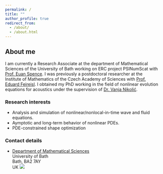 ```yaml
---
permalink: /
title: ""
author_profile: true
redirect_from: 
  - /about/
  - /about.html
---
```

## About me 
I am currently a Research Associate at the department of Mathematical Sciences of the University of Bath working on ERC project PSINumScat with [Prof. Euan Spence](https://people.bath.ac.uk/eas25/). I was previously a postdoctoral researcher at the Institute of Mathematics of the Czech Academy of Sciences with [Prof. Eduard Feireisl](https://www.math.cas.cz/index.php/members/researcher/37). I obtained my PhD working in the field of nonlinear evolution equations for acoustics under the supervision of [Dr. Vanja Nikolić](https://vanjanikolic.net). 

### Research interests
* Analysis and simulation of nonlinear/nonlocal-in-time wave and fluid equations.
* Aymptotic and long-term behavior of nonlinear PDEs.
* PDE-constrained shape optimization

### Contact details
* [Department of Mathematical Sciences](https://researchportal.bath.ac.uk/en/persons/mostafa-meliani)  
University of Bath \
 Bath, BA2 7AY\
UK
![](../images/viscous_effect_2D.png)
